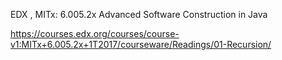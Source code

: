 EDX , MITx: 6.005.2x Advanced Software Construction in Java

https://courses.edx.org/courses/course-v1:MITx+6.005.2x+1T2017/courseware/Readings/01-Recursion/